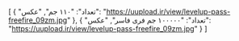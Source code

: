 [ { "تعداد": "۱۱۰ جم", "عکس": "https://uupload.ir/view/levelup-pass-freefire_09zm.jpg" }, { "تعداد": "۱۰۰۰۰۰ جم فری فاسر", "عکس": "https://uupload.ir/view/levelup-pass-freefire_09zm.jpg" } ]

